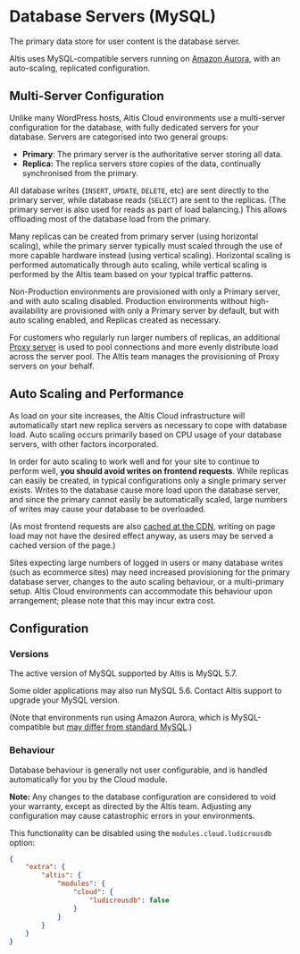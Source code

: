 # Database Servers (MySQL)

The primary data store for user content is the database server.

Altis uses MySQL-compatible servers running on [Amazon Aurora](https://aws.amazon.com/rds/aurora/), with an auto-scaling, replicated
configuration.

## Multi-Server Configuration

Unlike many WordPress hosts, Altis Cloud environments use a multi-server configuration for the database, with fully dedicated
servers for your database. Servers are categorised into two general groups:

- **Primary**: The primary server is the authoritative server storing all data.
- **Replica:** The replica servers store copies of the data, continually synchronised from the primary.

All database writes (`INSERT`, `UPDATE`, `DELETE`, etc) are sent directly to the primary server, while database reads (`SELECT`) are
sent to the replicas. (The primary server is also used for reads as part of load balancing.) This allows offloading most of the
database load from the primary.

Many replicas can be created from primary server (using horizontal scaling), while the primary server typically must scaled through
the use of more capable hardware instead (using vertical scaling). Horizontal scaling is performed automatically through
auto scaling, while vertical scaling is performed by the Altis team based on your typical traffic patterns.

Non-Production environments are provisioned with only a Primary server, and with auto scaling disabled. Production environments
without high-availability are provisioned with only a Primary server by default, but with auto scaling enabled, and Replicas created
as necessary.

For customers who regularly run larger numbers of replicas, an additional [Proxy server](https://aws.amazon.com/rds/proxy/) is used
to pool connections and more evenly distribute load across the server pool. The Altis team manages the provisioning of Proxy servers
on your behalf.

## Auto Scaling and Performance

As load on your site increases, the Altis Cloud infrastructure will automatically start new replica servers as necessary to cope
with database load. Auto scaling occurs primarily based on CPU usage of your database servers, with other factors incorporated.

In order for auto scaling to work well and for your site to continue to perform well, **you should avoid writes on frontend
requests**.
While replicas can easily be created, in typical configurations only a single primary server exists. Writes to the database cause
more load upon the database server, and since the primary cannot easily be automatically scaled, large numbers of writes may cause
your database to be overloaded.

(As most frontend requests are also [cached at the CDN](./page-caching.md), writing on page load may not have the desired effect
anyway, as users may be served a cached version of the page.)

Sites expecting large numbers of logged in users or many database writes (such as ecommerce sites) may need increased provisioning
for the primary database server, changes to the auto scaling behaviour, or a multi-primary setup. Altis Cloud environments can
accommodate this behaviour upon arrangement; please note that this may incur extra cost.

## Configuration

### Versions

The active version of MySQL supported by Altis is MySQL 5.7.

Some older applications may also run MySQL 5.6. Contact Altis support to upgrade your MySQL version.

(Note that environments run using Amazon Aurora, which is MySQL-compatible
but [may differ from standard MySQL](https://docs.aws.amazon.com/AmazonRDS/latest/AuroraUserGuide/Aurora.AuroraMySQL.CompareMySQL57.html).)

### Behaviour

Database behaviour is generally not user configurable, and is handled automatically for you by the Cloud module.

**Note:** Any changes to the database configuration are considered to void your warranty, except as directed by the Altis team.
Adjusting any configuration may cause catastrophic errors in your environments.

This functionality can be disabled using the `modules.cloud.ludicrousdb` option:

```json
{
    "extra": {
        "altis": {
            "modules": {
                "cloud": {
                    "ludicrousdb": false
                }
            }
        }
    }
}
```
